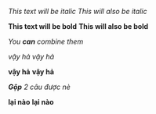 *This text will be italic*
_This will also be italic_

**This text will be bold**
__This will also be bold__

_You **can** combine them_

*vậy hả*
_vậy hả_

**vậy hả**
__vậy hả__

_**Gộp** 2 câu được nè_

**lại nào**
**lại nào**
